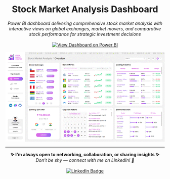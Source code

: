 <h1 align="center">Stock Market Analysis Dashboard</h1>

<p align="center">
  <i>Power BI dashboard delivering comprehensive stock market analysis with interactive views on global exchanges, market movers, and comparative stock performance for strategic investment decisions</i>
  <br><br>
  <a href="https://www.novypro.com/profile_projects/jhermienpaul" target="_blank">
    <img src="https://img.shields.io/badge/VIEW%20DASHBOARD%20ON%20POWER%20BI-F2C811?style=for-the-badge&logo=powerbi&logoColor=black" alt="View Dashboard on Power BI"/>
  </a>
</p>

<p align="center">
  <img src="./Dashboard Image.gif" alt="Dashboard Image" style="max-width: 100%; height: auto;">
</p>

---

<p align="center">
  <b>✨ I’m always open to networking, collaboration, or sharing insights ✨</b><br>
  <i>Don’t be shy — connect with me on LinkedIn! 👋</i><br><br>
  <a href="https://www.linkedin.com/in/jhermienpaul/">
    <img src="https://img.shields.io/badge/LinkedIn-Let's%20Connect!-0077B5?style=for-the-badge&logo=linkedin&logoColor=white" alt="LinkedIn Badge"/>
  </a>
</p>
